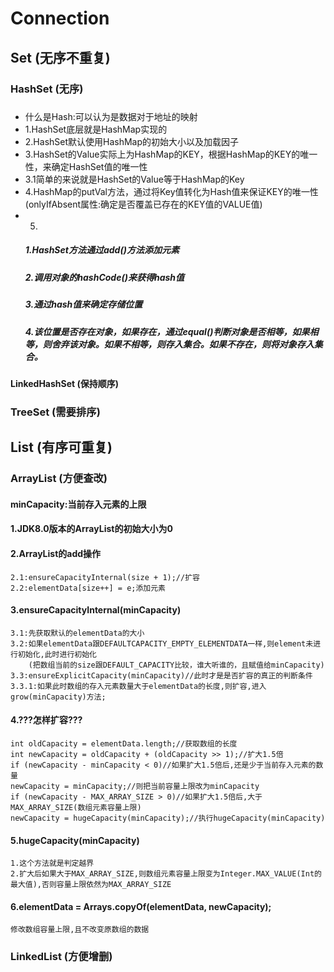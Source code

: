 # Connection
## Set  (无序不重复)
### HashSet (无序)
#####  
   * 什么是Hash:可以认为是数据对于地址的映射
   * 1.HashSet底层就是HashMap实现的
   * 2.HashSet默认使用HashMap的初始大小以及加载因子
   * 3.HashSet的Value实际上为HashMap的KEY，根据HashMap的KEY的唯一性，来确定HashSet值的唯一性 
   * 3.1简单的来说就是HashSet的Value等于HashMap的Key
   * 4.HashMap的putVal方法，通过将Key值转化为Hash值来保证KEY的唯一性(onlyIfAbsent属性:确定是否覆盖已存在的KEY值的VALUE值)
   * 5. 
       ##### 1.HashSet方法通过add()方法添加元素
       ##### 2.调用对象的hashCode()来获得hash值
       ##### 3.通过hash值来确定存储位置
       ##### 4.该位置是否存在对象，如果存在，通过equal()判断对象是否相等，如果相等，则舍弃该对象。如果不相等，则存入集合。如果不存在，则将对象存入集合。
                            
#### LinkedHashSet  (保持顺序)
### TreeSet (需要排序)
## List (有序可重复)
### ArrayList   (方便查改)

#### minCapacity:当前存入元素的上限
#### 1.JDK8.0版本的ArrayList的初始大小为0
#### 2.ArrayList的add操作
    2.1:ensureCapacityInternal(size + 1);//扩容
    2.2:elementData[size++] = e;添加元素
#### 3.ensureCapacityInternal(minCapacity)
    3.1:先获取默认的elementData的大小
    3.2:如果elementData跟DEFAULTCAPACITY_EMPTY_ELEMENTDATA一样,则element未进行初始化,此时进行初始化
        (把数组当前的size跟DEFAULT_CAPACITY比较，谁大听谁的，且赋值给minCapacity)
    3.3:ensureExplicitCapacity(minCapacity)//此时才是是否扩容的真正的判断条件
    3.3.1:如果此时数组的存入元素数量大于elementData的长度,则扩容,进入grow(minCapacity)方法;
    
#### 4.???怎样扩容???
    int oldCapacity = elementData.length;//获取数组的长度
    int newCapacity = oldCapacity + (oldCapacity >> 1);//扩大1.5倍
    if (newCapacity - minCapacity < 0)//如果扩大1.5倍后,还是少于当前存入元素的数量
    newCapacity = minCapacity;//则把当前容量上限改为minCapacity
    if (newCapacity - MAX_ARRAY_SIZE > 0)//如果扩大1.5倍后,大于MAX_ARRAY_SIZE(数组元素容量上限)
    newCapacity = hugeCapacity(minCapacity);//执行hugeCapacity(minCapacity)
#### 5.hugeCapacity(minCapacity)
    1.这个方法就是判定越界
    2.扩大后如果大于MAX_ARRAY_SIZE,则数组元素容量上限变为Integer.MAX_VALUE(Int的最大值),否则容量上限依然为MAX_ARRAY_SIZE
#### 6.elementData = Arrays.copyOf(elementData, newCapacity);
    修改数组容量上限,且不改变原数组的数据

### LinkedList  (方便增删)
